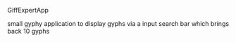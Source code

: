 GiffExpertApp

small gyphy application to display gyphs via a input search bar which brings back 10 gyphs
